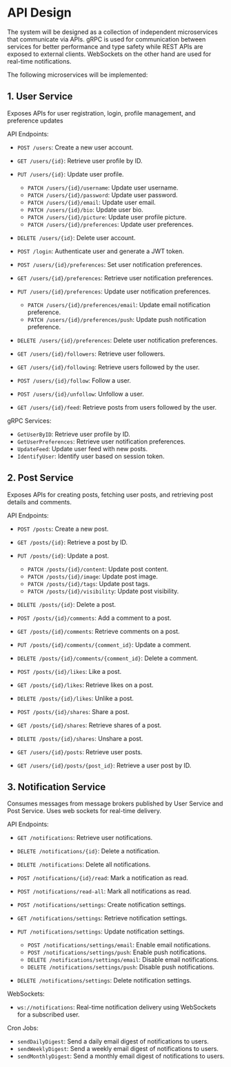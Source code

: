 # API Design

The system will be designed as a collection of independent microservices that communicate via APIs. gRPC is used for communication between services for better performance and type safety while REST APIs are exposed to external clients. WebSockets on the other hand are used for real-time notifications.

The following microservices will be implemented:

## 1. User Service

Exposes APIs for user registration, login, profile management, and preference updates

API Endpoints:

- `POST /users`: Create a new user account.
- `GET /users/{id}`: Retrieve user profile by ID.
- `PUT /users/{id}`: Update user profile.
  - `PATCH /users/{id}/username`: Update user username.
  - `PATCH /users/{id}/password`: Update user password.
  - `PATCH /users/{id}/email`: Update user email.
  - `PATCH /users/{id}/bio`: Update user bio.
  - `PATCH /users/{id}/picture`: Update user profile picture.
  - `PATCH /users/{id}/preferences`: Update user preferences.
- `DELETE /users/{id}`: Delete user account.

- `POST /login`: Authenticate user and generate a JWT token.

- `POST /users/{id}/preferences`: Set user notification preferences.
- `GET /users/{id}/preferences`: Retrieve user notification preferences.
- `PUT /users/{id}/preferences`: Update user notification preferences.
  - `PATCH /users/{id}/preferences/email`: Update email notification preference.
  - `PATCH /users/{id}/preferences/push`: Update push notification preference.
- `DELETE /users/{id}/preferences`: Delete user notification preferences.

- `GET /users/{id}/followers`: Retrieve user followers.
- `GET /users/{id}/following`: Retrieve users followed by the user.

- `POST /users/{id}/follow`: Follow a user.
- `POST /users/{id}/unfollow`: Unfollow a user.

- `GET /users/{id}/feed`: Retrieve posts from users followed by the user.

gRPC Services:

- `GetUserByID`: Retrieve user profile by ID.
- `GetUserPreferences`: Retrieve user notification preferences.
- `UpdateFeed`: Update user feed with new posts.
- `IdentifyUser`: Identify user based on session token.

## 2. Post Service

Exposes APIs for creating posts, fetching user posts, and retrieving post details and comments.

API Endpoints:

- `POST /posts`: Create a new post.
- `GET /posts/{id}`: Retrieve a post by ID.
- `PUT /posts/{id}`: Update a post.
  - `PATCH /posts/{id}/content`: Update post content.
  - `PATCH /posts/{id}/image`: Update post image.
  - `PATCH /posts/{id}/tags`: Update post tags.
  - `PATCH /posts/{id}/visibility`: Update post visibility.
- `DELETE /posts/{id}`: Delete a post.

- `POST /posts/{id}/comments`: Add a comment to a post.
- `GET /posts/{id}/comments`: Retrieve comments on a post.
- `PUT /posts/{id}/comments/{comment_id}`: Update a comment.
- `DELETE /posts/{id}/comments/{comment_id}`: Delete a comment.

- `POST /posts/{id}/likes`: Like a post.
- `GET /posts/{id}/likes`: Retrieve likes on a post.
- `DELETE /posts/{id}/likes`: Unlike a post.

- `POST /posts/{id}/shares`: Share a post.
- `GET /posts/{id}/shares`: Retrieve shares of a post.
- `DELETE /posts/{id}/shares`: Unshare a post.

- `GET /users/{id}/posts`: Retrieve user posts.
- `GET /users/{id}/posts/{post_id}`: Retrieve a user post by ID.

## 3. Notification Service

Consumes messages from message brokers published by User Service and Post Service. Uses web sockets for real-time delivery.

API Endpoints:

- `GET /notifications`: Retrieve user notifications.
- `DELETE /notifications/{id}`: Delete a notification.
- `DELETE /notifications`: Delete all notifications.
- `POST /notifications/{id}/read`: Mark a notification as read.
- `POST /notifications/read-all`: Mark all notifications as read.

- `POST /notifications/settings`: Create notification settings.
- `GET /notifications/settings`: Retrieve notification settings.
- `PUT /notifications/settings`: Update notification settings.
  - `POST /notifications/settings/email`: Enable email notifications.
  - `POST /notifications/settings/push`: Enable push notifications.
  - `DELETE /notifications/settings/email`: Disable email notifications.
  - `DELETE /notifications/settings/push`: Disable push notifications.
- `DELETE /notifications/settings`: Delete notification settings.

WebSockets:

- `ws://notifications`: Real-time notification delivery using WebSockets for a subscribed user.

Cron Jobs:

- `sendDailyDigest`: Send a daily email digest of notifications to users.
- `sendWeeklyDigest`: Send a weekly email digest of notifications to users.
- `sendMonthlyDigest`: Send a monthly email digest of notifications to users.
